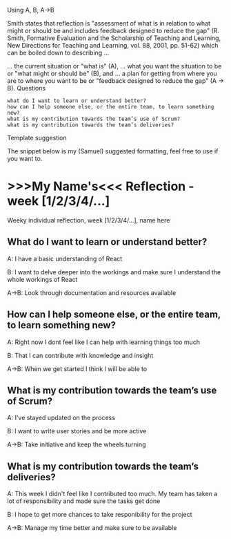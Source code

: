 Using A, B, A->B

Smith states that reflection is "assessment of what is in relation to what might or should be and includes feedback designed to reduce the gap" (R. Smith, Formative Evaluation and the Scholarship of Teaching and Learning, New Directions for Teaching and Learning, vol. 88, 2001, pp. 51-62) which can be boiled down to describing ...

... the current situation or "what is" (A), ... what you want the situation to be or "what might or should be" (B), and ... a plan for getting from where you are to where you want to be or "feedback designed to reduce the gap" (A -> B).
Questions

    what do I want to learn or understand better?
    how can I help someone else, or the entire team, to learn something new?
    what is my contribution towards the team’s use of Scrum?
    what is my contribution towards the team’s deliveries?

Template suggestion

The snippet below is my (Samuel) suggested formatting, feel free to use if you want to.

# >>>My Name's<<< Reflection - week \[1/2/3/4/...]

Weeky individual reflection, week \[1/2/3/4/...], name here

## What do I want to learn or understand better?

A: I have a basic understanding of React

B: I want to delve deeper into the workings and make sure I understand the whole workings of React

A->B: Look through documentation and resources available

## How can I help someone else, or the entire team, to learn something new?

A: Right now I dont feel like I can help with learning things too much

B: That I can contribute with knowledge and insight 

A->B: When we get started I think I will be able to 

## What is my contribution towards the team’s use of Scrum?

A: I've stayed updated on the process 

B: I want to write user stories and be more active

A->B: Take initiative and keep the wheels turning

## What is my contribution towards the team’s deliveries?

A: This week I didn't feel like I contributed too much. My team has taken a lot of responsibility and made sure the tasks get done

B: I hope to get more chances to take responibility for the project 

A->B: Manage my time better and make sure to be available
